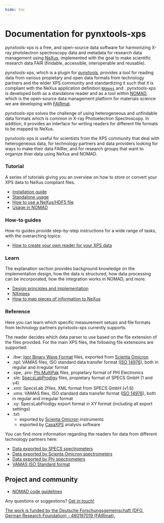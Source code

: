 ```yaml
---
hide: toc
---
```


# Documentation for pynxtools-xps

pynxtools-xps is a free, and open-source data software for harmonizing X-ray photolectron spectroscopy data and metadata for research data management using [NeXus](https://www.nexusformat.org/), implemented with the goal to make scientific research data FAIR (findable, accessible, interoperable and reusable).

pynxtools-xps, which is a plugin for [pynxtools](https://github.com/FAIRmat-NFDI/pynxtools), provides a tool for reading data from various propietary and open data formats from technology partners and the wider XPS community and standardizing it such that it is compliant with the NeXus application definition [`NXmpes`](https://fairmat-nfdi.github.io/nexus_definitions/classes/contributed_definitions/NXmpes.html) and <!--[`NXxps`](https://fairmat-nfdi.github.io/nexus_definitions/classes/contributed_definitions/NXxps.html), which is an extension of `NXmpes` -->. pynxtools-xps is developed both as a standalone reader and as a tool within [NOMAD](https://nomad-lab.eu/), which is the open-source data management platform for materials science we are developing with [FAIRmat](https://www.fairmat-nfdi.eu/fairmat/).

pynxtools-xps solves the challenge of using heterogeneous and unfindable data formats which is common in X-ray Photoelectron Spectroscopy. In addition, it provides an interface for writing readers for different file formats to be mapped to NeXus.

pynxtools-xps is useful for scientists from the XPS community that deal with heterogeneous data, for technology partners and data providers looking for ways to make their data FAIRer, and for research groups that want to organize thier data using NeXus and NOMAD.

<div markdown="block" class="home-grid">
<div markdown="block"> 

### Tutorial

A series of tutorials giving you an overview on how to store or convert your XPS data to NeXus compliant files.

- [Installation guide](tutorial/installation.md)
- [Standalone usage](tutorial/standalone.md)
- [How to use a NeXus/HDF5 file](tutorial/nexusio.md)
- [Usage in NOMAD](tutorial/nomad.md)

</div>
<div markdown="block">

### How-to guides

How-to guides provide step-by-step instructions for a wide range of tasks, with the overarching topics:

- [How to create your own reader for your XPS data](how-tos/build_a_reader.md)

</div>

<div markdown="block">

### Learn

The explanation section provides background knowledge on the implementation design, how the data is structured, how data processing can be incorporated, how the integration works in NOMAD, and more.

- [Design principles and implementation](explanation/implementation.md)
- [NXmpes](explanation/appdefs.md) <!-- - [NXmpes and NXxps](explanation/appdefs.md) -->
- [How to map pieces of information to NeXus](explanation/contextualization.md)
<!-- - [Data processing](explanation/data_processing.md) -->
<!-- - - [NOMAD integration](explanation/nomad_integration.md) -->

</div>
<div markdown="block">

### Reference

Here you can learn which specific measurement setups and file formats from technology partners pynxtools-xps currently supports.

The reader decides which data parser to use based on the file extension of the files provided. For the main XPS files, the following file extensions are supported:

- .ibw: [Igor Binary Wave Format](https://www.wavemetrics.com/) files, exported from [Scienta Omicron](https://scientaomicron.com/en)
- .npl: VAMAS files, ISO standard data transfer format ([ISO 14976](https://www.iso.org/standard/24269.html)), both in regular and irregular format
- .spe, .pro: [Phi MultiPak](https://www.phi.com/surface-analysis-equipment/genesis.html#software:multi-pak-data-reduction-software/) files, propietary format of PHI Electronics
- .sle: [SpecsLabProdigy](https://www.specs-group.com/nc/specs/products/detail/prodigy/) files, propietary format of SPECS GmbH (1 and v4)
- .xml: SpecsLab 2files, XML format from SPECS GmbH (v1.6)
- .vms: VAMAS files, ISO standard data transfer format ([ISO 14976](https://www.iso.org/standard/24269.html)), both in regular and irregular format
- .xy: SpecsLabProdigy export format in XY format (including all export settings)
- .txt:
  - exported by [Scienta Omicron](https://scientaomicron.com/en) instruments
  - exported by [CasaXPS](https://www.casaxps.com/) analysis software

You can find more information regarding the readers for data from different technology partners here:

- [Data exported by SPECS spectrometers](reference/specs.md)
- [Data exported by Scienta Omicron spectrometers](reference/scienta.md)
- [Data exported by Phi spectrometers](reference/phi.md)
- [VAMAS ISO Standard format](reference/vms.md)

</div>
</div>

<h2>Project and community</h2>

- [NOMAD code guidelines](https://nomad-lab.eu/prod/v1/staging/docs/reference/code_guidelines.html) 

Any questions or suggestions? [Get in touch!](https://www.fair-di.eu/fairmat/about-fairmat/team-fairmat)

[The work is funded by the Deutsche Forschungsgemeinschaft (DFG, German Research Foundation) - 460197019 (FAIRmat).](https://gepris.dfg.de/gepris/projekt/460197019?language=en)
